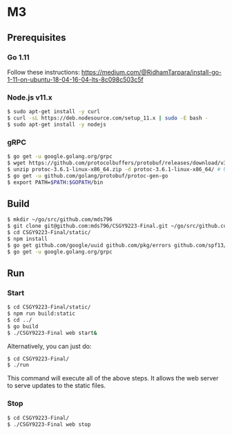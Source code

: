 # M3

## Prerequisites

### Go 1.11
Follow these instructions: https://medium.com/@RidhamTarpara/install-go-1-11-on-ubuntu-18-04-16-04-lts-8c098c503c5f

### Node.js v11.x
```bash
$ sudo apt-get install -y curl
$ curl -sL https://deb.nodesource.com/setup_11.x | sudo -E bash -
$ sudo apt-get install -y nodejs
```

### gRPC
```bash
$ go get -u google.golang.org/grpc
$ wget https://github.com/protocolbuffers/protobuf/releases/download/v3.6.1/protoc-3.6.1-linux-x86_64.zip
$ unzip protoc-3.6.1-linux-x86_64.zip -d protoc-3.6.1-linux-x86_64/ # Update the environment variable PATH to include the path to the protoc binary file.
$ go get -u github.com/golang/protobuf/protoc-gen-go
$ export PATH=$PATH:$GOPATH/bin
```

## Build
```bash
$ mkdir ~/go/src/github.com/mds796
$ git clone git@github.com:mds796/CSGY9223-Final.git ~/go/src/github.com/mds796/CSGY9223-Final
$ cd CSGY9223-Final/static/
$ npm install
$ go get github.com/google/uuid github.com/pkg/errors github.com/spf13/cobra
$ go get -u google.golang.org/grpc
```

## Run

### Start
```bash
$ cd CSGY9223-Final/static/
$ npm run build:static
$ cd ../
$ go build
$ ./CSGY9223-Final web start&
```

Alternatively, you can just do:
```bash
$ cd CSGY9223-Final/
$ ./run
```

This command will execute all of the above steps. It allows the web server to serve updates to the static files.

### Stop
```bash
$ cd CSGY9223-Final/
$ ./CSGY9223-Final web stop
```
